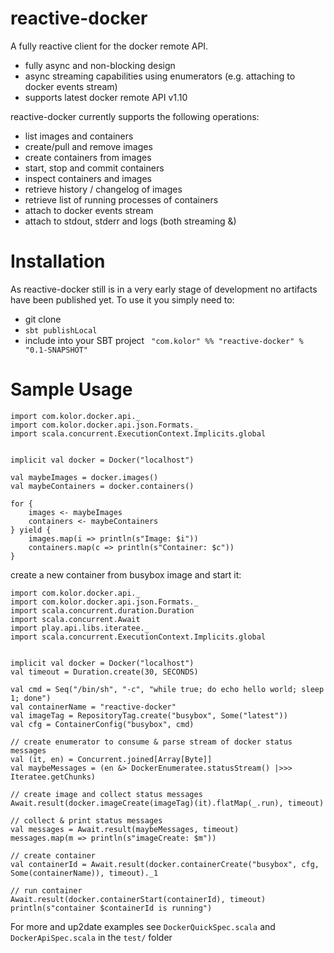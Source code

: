 reactive-docker
===============

A fully reactive client for the docker remote API.


* fully async and non-blocking design
* async streaming capabilities using enumerators (e.g. attaching to docker events stream)
* supports latest docker remote API v1.10

reactive-docker currently supports the following operations:

* list images and containers
* create/pull and remove images
* create containers from images
* start, stop and commit containers
* inspect containers and images
* retrieve history / changelog of images
* retrieve list of running processes of containers
* attach to docker events stream
* attach to stdout, stderr and logs (both streaming &)

Installation
=============
As reactive-docker still is in a very early stage of development no artifacts have been published yet. To use it you simply need to:

* git clone
* ```sbt publishLocal```
* include into your SBT project ``` "com.kolor" %% "reactive-docker" % "0.1-SNAPSHOT"```

Sample Usage
==================
```
import com.kolor.docker.api._
import com.kolor.docker.api.json.Formats._
import scala.concurrent.ExecutionContext.Implicits.global


implicit val docker = Docker("localhost")

val maybeImages = docker.images()
val maybeContainers = docker.containers()

for {
	images <- maybeImages
	containers <- maybeContainers} yield {
	images.map(i => println(s"Image: $i"))	containers.map(c => println(s"Container: $c"))}

```

create a new container from busybox image and start it:

```
import com.kolor.docker.api._
import com.kolor.docker.api.json.Formats._
import scala.concurrent.duration.Duration
import scala.concurrent.Await
import play.api.libs.iteratee._
import scala.concurrent.ExecutionContext.Implicits.global


implicit val docker = Docker("localhost")
val timeout = Duration.create(30, SECONDS)

val cmd = Seq("/bin/sh", "-c", "while true; do echo hello world; sleep 1; done")
val containerName = "reactive-docker"
val imageTag = RepositoryTag.create("busybox", Some("latest"))
val cfg = ContainerConfig("busybox", cmd)

// create enumerator to consume & parse stream of docker status messages
val (it, en) = Concurrent.joined[Array[Byte]]
val maybeMessages = (en &> DockerEnumeratee.statusStream() |>>> Iteratee.getChunks)

// create image and collect status messages
Await.result(docker.imageCreate(imageTag)(it).flatMap(_.run), timeout)

// collect & print status messages
val messages = Await.result(maybeMessages, timeout)
messages.map(m => println(s"imageCreate: $m"))

// create container
val containerId = Await.result(docker.containerCreate("busybox", cfg, Some(containerName)), timeout)._1

// run container
Await.result(docker.containerStart(containerId), timeout)
println(s"container $containerId is running")
```


For more and up2date examples see ``DockerQuickSpec.scala`` and ``DockerApiSpec.scala`` in the ``test/`` folder